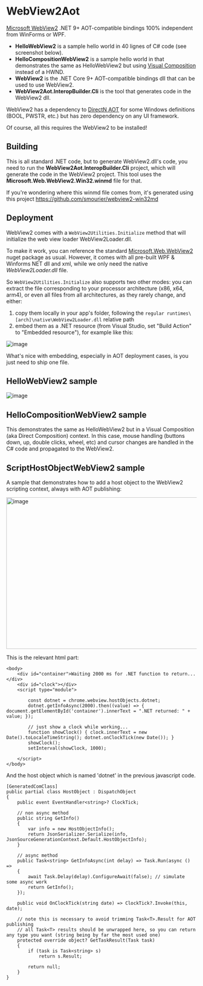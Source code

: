 # WebView2Aot

[Microsoft WebView2](https://developer.microsoft.com/en-us/microsoft-edge/webview2?form=MA13LH) .NET 9+ AOT-compatible bindings 100% independent from WinForms or WPF.

* **HelloWebView2** is a sample hello world in 40 lignes of C# code (see screenshot below).
* **HelloCompositionWebView2** is a sample hello world in that demonstrates the same as HelloWebView2 but using [Visual Composition](https://learn.microsoft.com/en-us/windows/apps/desktop/modernize/ui/visual-layer-in-desktop-apps) instead of a HWND.
* **WebView2** is the .NET Core 9+ AOT-compatible bindings dll that can be used to use WebView2.
* **WebView2Aot.InteropBuilder.Cli** is the tool that generates code in the WebView2 dll.

WebView2 has a dependency to  [DirectN AOT](https://github.com/smourier/DirectNAot) for some Windows definitions (BOOL, PWSTR, etc.) but has zero dependency on any UI framework.

Of course, all this requires the WebView2 to be installed!

## Building
This is all standard .NET code, but to generate WebView2.dll's code, you need to run the **WebView2Aot.InteropBuilder.Cli** project, which will generate the code in the WebView2 project.
This tool uses the **Microsoft.Web.WebView2.Win32.winmd** file for that.

If you're wondering where this winmd file comes from, it's generated using this project https://github.com/smourier/webview2-win32md

## Deployment

WebView2 comes with a `WebView2Utilities.Initialize` method that will initialize the web view loader WebView2Loader.dll.

To make it work, you can reference the standard [Microsoft.Web.WebView2 ](https://www.nuget.org/packages/microsoft.web.webview2) nuget package as usual. However, it comes with all pre-built WPF & Winforms NET dll and xml, while we only need the native *WebView2Loader.dll* file.

So `WebView2Utilities.Initialize` also supports two other modes: you can extract the file corresponding to your processor architecture (x86, x64, arm4), or even all files from all architectures, as they rarely change, and either:
1) copy them locally in your app's folder, following the `regular runtimes\[arch]\native\WebView2Loader.dll` relative path
2) embed them as a .NET resource (from Visual Studio, set "Build Action" to "Embedded resource"), for example like this:

![image](https://github.com/user-attachments/assets/d08fae48-79d2-4a7c-b693-3bb9be6bcbf6)

What's nice with embedding, especially in AOT deployment cases, is you just need to ship one file.

## HelloWebView2 sample

![image](https://github.com/user-attachments/assets/885a9167-885a-435e-ad5b-2b4e91ae610c)

## HelloCompositionWebView2 sample

This demonstrates the same as HelloWebView2 but in a Visual Composition (aka Direct Composition) context. In this case, mouse handling (buttons down, up, double clicks, wheel, etc) and cursor changes are handled in the C# code and propagated to the WebView2.

## ScriptHostObjectWebView2 sample

A sample that demonstrates how to add a host object to the WebView2 scripting context, always with AOT publishing:

<img width="740" height="400" alt="image" src="https://github.com/user-attachments/assets/c983d80a-bfa6-413b-ab54-6d7473543245" />

This is the relevant html part:

```
<body>
    <div id="container">Waiting 2000 ms for .NET function to return...</div>
    <div id="clock"></div>
    <script type="module">

        const dotnet = chrome.webview.hostObjects.dotnet;
        dotnet.getInfoAsync(2000).then((value) => { document.getElementById('container').innerText = ".NET returned: " + value; });

        // just show a clock while working...
        function showClock() { clock.innerText = new Date().toLocaleTimeString(); dotnet.onClockTick(new Date()); }
        showClock();
        setInterval(showClock, 1000);

    </script>
</body>
```

And the host object which is named 'dotnet' in the previous javascript code.

```
[GeneratedComClass]
public partial class HostObject : DispatchObject
{
    public event EventHandler<string>? ClockTick;

    // non async method
    public string GetInfo()
    {
        var info = new HostObjectInfo();
        return JsonSerializer.Serialize(info, JsonSourceGenerationContext.Default.HostObjectInfo);
    }

    // async method
    public Task<string> GetInfoAsync(int delay) => Task.Run(async () =>
    {
        await Task.Delay(delay).ConfigureAwait(false); // simulate some async work
        return GetInfo();
    });

    public void OnClockTick(string date) => ClockTick?.Invoke(this, date);

    // note this is necessary to avoid trimming Task<T>.Result for AOT publishing
    // all Task<T> results should be unwrapped here, so you can return any type you want (string being by far the most used one)
    protected override object? GetTaskResult(Task task)
    {
        if (task is Task<string> s)
            return s.Result;

        return null;
    }
}
```


